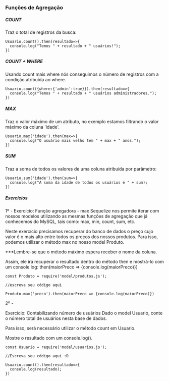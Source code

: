 ### Funções de Agregação  

##### COUNT  
Traz o total de registros da busca:  
~~~
Usuario.count().then(resultado=>{
  console.log("Temos " + resultado + " usuários!");
})
~~~  

##### COUNT + WHERE   
Usando count mais where nós conseguimos o número de registros com a condição atribuída ao where.  
~~~
Usuario.count({where:{'admin':true}}).then(resultado=>{
  console.log("Temos " + resultado + " usuários administradores.");
})
~~~  

##### MAX 
Traz o valor máximo de um atributo, no exemplo estamos filtrando o valor máximo da coluna 'idade'.  
~~~
Usuario.max('idade').then(max=>{
  console.log("O usuário mais velho tem " + max + " anos.");
})
~~~   


##### SUM  
Traz a soma de todos os valores de uma coluna atribuída por parâmetro:  

~~~
Usuario.sum('idade').then(sum=>{
  console.log("A soma da idade de todos os usuários é " + sum);
})
~~~  


##### Exercícios  

<p>
1º - 
Exercício: Função agregadora - max
Sequelize nos permite iterar com nossos modelos utilizando as mesmas funções de agregação que já conhecemos do MySQL, tais como: max, min, count, sum, etc.

Neste exercício precisamos recuperar do banco de dados o preço cujo valor é o mais alto entre todos os preços dos nossos produtos.
Para isso, podemos utilizar o método max no nosso model Produto.

***Lembre-se que o método máximo espera receber o nome da coluna.

Assim, ele irá recuperar o resultado dentro do método then e mostrá-lo com um console log: then(maiorPreco => {console.log(maiorPreco)})
</p>  

~~~
const Produto = require('model/produtos.js');

//escreva seu código aqui

Produto.max('preco').then(maiorPreco => {console.log(maiorPreco)})
~~~  

<p>
2º - 

Exercício: Contabilizando número de usuários
Dado o model Usuario, conte o número total de usuários nesta base de dados.

Para isso, será necessário utilizar o método count em Usuario.

Mostre o resultado com um console.log().

</p>  

~~~
const Usuario = require('model/usuarios.js');

//Escreva seu código aqui :D 

Usuario.count().then(resultado=>{
  console.log(resultado);
})
~~~